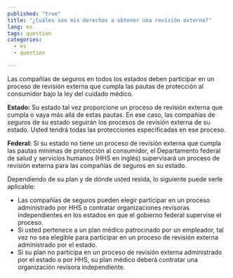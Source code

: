 ```yaml
---
published: "true"
title: "¿Cuáles son mis derechos a obtener una revisión externa?"
lang: es
tags: question
categories: 
  - es
  - question

---
```


Las compañías de seguros en todos los estados deben participar en un proceso de revisión externa que cumpla las pautas de protección al consumidor bajo la ley del cuidado médico. 

**Estado:** Su estado tal vez proporcione un proceso de revisión externa que cumpla o vaya más allá de estas pautas. En ese caso, las compañías de seguros de su estado seguirán los procesos de revisión externa de su estado. Usted tendrá todas las protecciones especificadas en ese proceso.  

**Federal:** Si su estado no tiene un proceso de revisión externa que cumpla las pautas mínimas de protección al consumidor, el Departamento federal de salud y servicios humanos (HHS en inglés) supervisará un proceso de revisión externa para las compañías de seguros en su estado. 

Dependiendo de su plan y de dónde usted resida, lo siguiente puede serle aplicable: 

* Las compañías de seguros pueden elegir participar en un proceso administrado por HHS o contratar organizaciones revisoras independientes en los estados en que el gobierno federal supervise el proceso. 
* Si usted pertenece a un plan médico patrocinado por un empleador, tal vez no sea elegible para participar en un proceso de revisión externa administrado por el estado.  
* Si su plan no participa en un proceso de revisión externa administrado por el estado o por HHS, su plan médico deberá contratar una organización revisora independiente.
